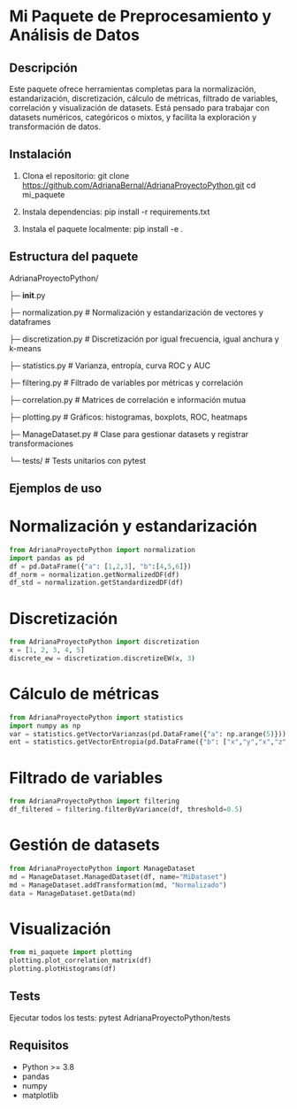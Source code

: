 Mi Paquete de Preprocesamiento y Análisis de Datos
=================================================

Descripción
-----------
Este paquete ofrece herramientas completas para la normalización, estandarización,
discretización, cálculo de métricas, filtrado de variables, correlación y visualización
de datasets. Está pensado para trabajar con datasets numéricos, categóricos o mixtos,
y facilita la exploración y transformación de datos.

Instalación
-----------
1. Clona el repositorio:
   git clone https://github.com/AdrianaBernal/AdrianaProyectoPython.git
   cd mi_paquete

2. Instala dependencias:
   pip install -r requirements.txt

3. Instala el paquete localmente:
   pip install -e .

Estructura del paquete
---------------------
AdrianaProyectoPython/

├─ __init__.py

├─ normalization.py      # Normalización y estandarización de vectores y dataframes

├─ discretization.py     # Discretización por igual frecuencia, igual anchura y k-means

├─ statistics.py         # Varianza, entropía, curva ROC y AUC

├─ filtering.py          # Filtrado de variables por métricas y correlación

├─ correlation.py        # Matrices de correlación e información mutua

├─ plotting.py           # Gráficos: histogramas, boxplots, ROC, heatmaps

├─ ManageDataset.py      # Clase para gestionar datasets y registrar transformaciones

└─ tests/                # Tests unitarios con pytest


Ejemplos de uso
---------------
# Normalización y estandarización
```python
from AdrianaProyectoPython import normalization
import pandas as pd
df = pd.DataFrame({"a": [1,2,3], "b":[4,5,6]})
df_norm = normalization.getNormalizedDF(df)
df_std = normalization.getStandardizedDF(df)
```

# Discretización
```python
from AdrianaProyectoPython import discretization
x = [1, 2, 3, 4, 5]
discrete_ew = discretization.discretizeEW(x, 3)
```

# Cálculo de métricas
```python
from AdrianaProyectoPython import statistics
import numpy as np
var = statistics.getVectorVarianzas(pd.DataFrame({"a": np.arange(5)}))
ent = statistics.getVectorEntropia(pd.DataFrame({"b": ["x","y","x","z","y"]}))
```

# Filtrado de variables
```python
from AdrianaProyectoPython import filtering
df_filtered = filtering.filterByVariance(df, threshold=0.5)
```

# Gestión de datasets
```python
from AdrianaProyectoPython import ManageDataset
md = ManageDataset.ManagedDataset(df, name="MiDataset")
md = ManageDataset.addTransformation(md, "Normalizado")
data = ManageDataset.getData(md)
```


# Visualización
```python
from mi_paquete import plotting
plotting.plot_correlation_matrix(df)
plotting.plotHistograms(df)
```


Tests
-----
Ejecutar todos los tests:
pytest AdrianaProyectoPython/tests

Requisitos
----------
- Python >= 3.8
- pandas
- numpy
- matplotlib
